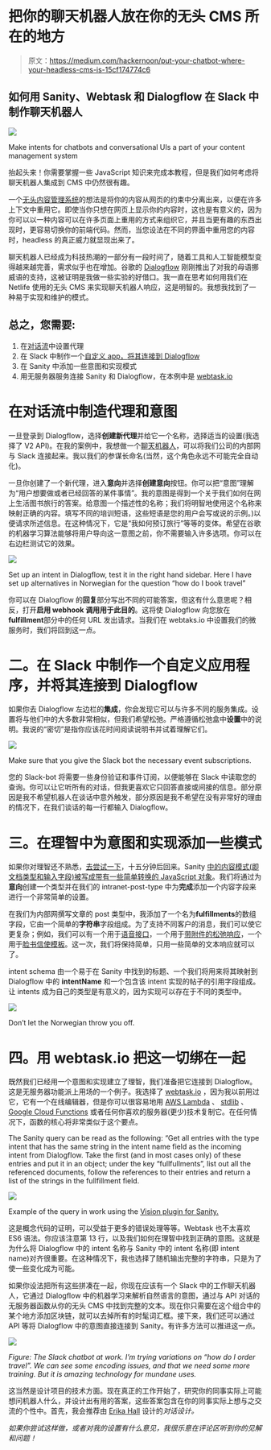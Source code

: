 # 把你的聊天机器人放在你的无头 CMS 所在的地方

> 原文：<https://medium.com/hackernoon/put-your-chatbot-where-your-headless-cms-is-15cf174774c6>

## 如何用 Sanity、Webtask 和 Dialogflow 在 Slack 中制作聊天机器人

![](img/7078fcf56fbd2e9422a8a469d342c1b3.png)

Make intents for chatbots and conversational UIs a part of your content management system

抬起头来！你需要掌握一些 JavaScript 知识来完成本教程，但是我们如何考虑将聊天机器人集成到 CMS 中仍然很有趣。

一个[无头内容管理系统](https://en.wikipedia.org/wiki/Headless_CMS)的想法是将你的内容从网页的约束中分离出来，以便在许多上下文中重用它。即使当你只想在网页上显示你的内容时，这也是有意义的，因为你可以以一种内容可以在许多页面上重用的方式来组织它，并且当更有趣的东西出现时，更容易切换你的前端代码。然而，当您设法在不同的界面中重用您的内容时，headless 的真正威力就显现出来了。

聊天机器人已经成为科技热潮的一部分有一段时间了，随着工具和人工智能模型变得越来越完善，需求似乎也在增加。谷歌的 [Dialogflow](https://dialogflow.com) 刚刚推出了对我的母语挪威语的支持，这被证明是我做一些实验的好借口。我一直在思考如何用我们在 Netlife 使用的无头 CMS 来实现聊天机器人响应，这是明智的。我想我找到了一种易于实现和维护的模式。

## 总之，您需要:

1.  在[对话流](https://console.dialogflow.com)中设置代理
2.  在 Slack 中制作一个[自定义 app，](https://api.slack.com/apps)[将其连接到 Dialogflow](https://dialogflow.com/docs/integrations/slack)
3.  在 Sanity 中添加一些意图和实现模式
4.  用无服务器服务连接 Sanity 和 Dialogflow，在本例中是 [webtask.io](https://webtask.io/make)

# 在对话流中制造代理和意图

一旦登录到 Dialogflow，选择**创建新代理**并给它一个名称，选择适当的设置(我选择了 V2 API)。在我的案例中，我想做一个[聊天机器人](https://hackernoon.com/tagged/chatbot)，可以将我们公司的内部网与 Slack 连接起来。我以我们的参谋长命名(当然，这个角色永远不可能完全自动化)。

一旦你创建了一个新代理，进入**意向**并选择**创建意向**按钮。你可以把“意图”理解为“用户想要做或者已经回答的某件事情”。我的意图是得到一个关于我们如何在网上生活图书旅行的答案。给意图一个描述性的名称；我们将明智地使用这个名称来映射正确的内容。填写不同的培训短语，这些短语是您的用户会写或说的示例。)以便请求所述信息。在这种情况下，它是“我如何预订旅行”等等的变体。希望在谷歌的机器学习算法能够将用户导向这一意图之前，你不需要输入许多选项。你可以在右边栏测试它的效果。

![](img/8b0e2eb600895bb044bd95e09f52df18.png)

Set up an intent in Dialogflow, test it in the right hand sidebar. Here I have set up alternatives in Norwegian for the question “how do I book travel”

你可以在 Dialogflow 的**回复**部分写出不同的可能答案，但这有什么意思呢？相反，打开**启用 webhook 调用用于此目的**。这将使 Dialogflow 向您放在**fulfillment**部分中的任何 URL 发出请求。当我们在 webtaks.io 中设置我们的微服务时，我们将回到这一点。

# 二。在 Slack 中制作一个自定义应用程序，并将其连接到 Dialogflow

如果你去 Dialogflow 左边栏的**集成**，你会发现它可以与许多不同的服务集成。设置将与他们中的大多数非常相似，但我们希望松弛。严格遵循松弛盒中**设置**中的说明。我说的“密切”是指你应该花时间阅读说明书并试着理解它们。

![](img/f5a96bc27e621fba49a58347a958269f.png)

Make sure that you give the Slack bot the necessary event subscriptions.

您的 Slack-bot 将需要一些身份验证和事件订阅，以便能够在 Slack 中读取您的查询。你可以让它听所有的对话，但我更喜欢它只回答直接或间接的信息。部分原因是我不希望机器人在谈话中意外触发，部分原因是我不希望在没有非常好的理由的情况下，在我们谈话的每一行都输入 Dialogflow。

# 三。在理智中为意图和实现添加一些模式

如果你对理智还不熟悉，[去尝试一下](https://sanity.io)，十五分钟后回来。Sanity [中的内容模式(即文档类型和输入字段)被写成带有一些简单转换的 JavaScript 对象](https://www.sanity.io/docs/content-studio/the-schema)。我们将通过为**意向**创建一个类型并在我们的 intranet-post-type 中为**完成**添加一个内容字段来进行一个非常简单的设置。

在我们为内部网撰写文章的 post 类型中，我添加了一个名为**fulfillments**的数组字段，它由一个简单的**字符串**字段组成。为了支持不同客户的消息，我们可以使它更复杂；例如，我们可以有一个用于[语音接口](https://developers.google.com/actions/reference/ssml)，一个用于[带附件的松弛响应](https://api.slack.com/docs/messages/builder)，一个用于[脸书信使模板](https://developers.facebook.com/docs/messenger-platform/send-messages/templates)。这一次，我们将保持简单，只用一些简单的文本响应就可以了。

intent schema 由一个易于在 Sanity 中找到的标题、一个我们将用来将其映射到 Dialogflow 中的 **intentName** 和一个包含该 intent 实现的帖子的引用字段组成。让 intents 成为自己的类型是有意义的，因为实现可以存在于不同的类型中。

![](img/a281aa5ebc5dac6a6923c8859eb4c4ad.png)

Don’t let the Norwegian throw you off.

# 四。用 webtask.io 把这一切绑在一起

既然我们已经用一个意图和实现建立了理智，我们准备把它连接到 Dialogflow。这是无服务器功能派上用场的一个例子。我选择了 [webtask.io](https://webtask.io) ，因为我以前用过它，它有一个在线编辑器，但是你可以很容易地用 [AWS Lambda](https://aws.amazon.com/lambda/) 、 [stdlib](https://stdlib.com/) 、 [Google Cloud Functions](https://cloud.google.com/functions/) 或者任何你喜欢的服务器(更少)技术复制它。在任何情况下，函数的核心将非常类似于这个要点。

The Sanity query can be read as the following: “Get all entries with the type intent that has the same string in the intent name field as the incoming intent from Dialogflow. Take the first (and in most cases only) of these entries and put it in an object; under the key “fullfullments”, list out all the referenced documents, follow the references to their entries and return a list of the strings in the fullfillment field.

![](img/4fc9d40cada70a13325e2120f05daddd.png)

Example of the query in work using the [Vision plugin for Sanity.](https://www.npmjs.com/package/@sanity/vision)

这是概念代码的证明，可以受益于更多的错误处理等等。Webtask 也不太喜欢 ES6 语法。你应该注意第 13 行，以及我们如何在理智中找到正确的意图。这就是为什么将 Dialogflow 中的 intent 名称与 Sanity 中的 intent 名称(即 intent name)对齐很重要。在这种情况下，我也选择了随机输出完整的字符串，只是为了使一些变化成为可能。

如果你设法把所有这些拼凑在一起，你现在应该有一个 Slack 中的工作聊天机器人，它通过 Dialogflow 中的机器学习来解析自然语言的意图，通过与 API 对话的无服务器函数从你的无头 CMS 中找到完整的文本。现在你只需要在这个组合中的某个地方添加区块链，就可以去掉所有的时髦词汇框。接下来，我们还可以通过 API 等将 Dialogflow 中的意图直接连接到 Sanity。有许多方法可以推进这一点。

![](img/40e11d8d94267d65a638b86e392d45cb.png)

*Figure: The Slack chatbot at work. I’m trying variations on “how do I order travel”. We can see some encoding issues, and that we need some more training. But it is amazing technology for mundane uses.*

这当然是设计项目的技术方面。现在真正的工作开始了，研究你的同事实际上可能想问机器人什么，并设计出有用的答案，这些答案包含在你的同事实际上想与之交流的个性中。首先，我会推荐由 [Erika Hall](https://twitter.com/mulegirl) 设计的[](https://abookapart.com/products/conversational-design)*对话设计。*

*如果你尝试这样做，或者对我的设置有什么意见，我很乐意在评论区听到你的见解和问题！*
